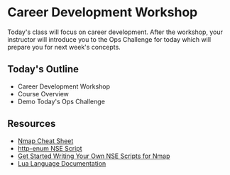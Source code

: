 # Career Development Workshop

Today's class will focus on career development. After the workshop, your instructor will introduce you to the Ops Challenge for today which will prepare you for next week's concepts.

## Today's Outline

- Career Development Workshop
- Course Overview
- Demo Today's Ops Challenge

## Resources

- [Nmap Cheat Sheet](https://www.stationx.net/nmap-cheat-sheet/)
- [http-enum NSE Script](https://vulners.com/nmap/NMAP:HTTP-ENUM.NSE)
- [Get Started Writing Your Own NSE Scripts for Nmap](https://null-byte.wonderhowto.com/how-to/get-started-writing-your-own-nse-scripts-for-nmap-0187403/)
- [Lua Language Documentation](https://www.lua.org/manual/5.1/)
